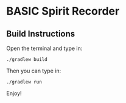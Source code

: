 # BASIC Spirit Recorder


## Build Instructions

Open the terminal and type in:

```
./gradlew build
```

Then you can type in:

```
./gradlew run
```

Enjoy!

